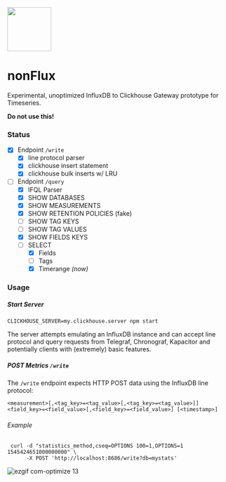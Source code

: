<img src="https://user-images.githubusercontent.com/1423657/50374656-0a078400-05f2-11e9-8754-98b98e0244c4.png" width=100>

# nonFlux
Experimental, unoptimized InfluxDB to Clickhouse Gateway prototype for Timeseries. 

**Do not use this!**


### Status
- [x] Endpoint `/write`
  - [x] line protocol parser
  - [x] clickhouse insert statement
  - [x] clickhouse bulk inserts w/ LRU
- [ ] Endpoint `/query`
  - [x] IFQL Parser
  - [x] SHOW DATABASES
  - [x] SHOW MEASUREMENTS
  - [x] SHOW RETENTION POLICIES (fake)
  - [ ] SHOW TAG KEYS
  - [ ] SHOW TAG VALUES
  - [x] SHOW FIELDS KEYS
  - [ ] SELECT
    - [x] Fields
    - [ ] Tags
    - [x] Timerange _(now)_

### Usage
##### Start Server
```
CLICKHOUSE_SERVER=my.clickhouse.server npm start
```

The server attempts emulating an InfluxDB instance and can accept line protocol and query requests from Telegraf, Chronograf, Kapacitor and potentially clients with (extremely) basic features.


##### POST Metrics `/write`
The `/write` endpoint expects HTTP POST data using the InfluxDB line protocol:
```
<measurement>[,<tag_key>=<tag_value>[,<tag_key>=<tag_value>]] <field_key>=<field_value>[,<field_key>=<field_value>] [<timestamp>]
```
###### Example
```
 curl -d "statistics_method,cseq=OPTIONS 100=1,OPTIONS=1 1545424651000000000" \
      -X POST 'http://localhost:8686/write?db=mystats'
```

![ezgif com-optimize 13](https://user-images.githubusercontent.com/1423657/50386450-e114eb00-06e6-11e9-986b-aa6fd0ad9026.gif)
